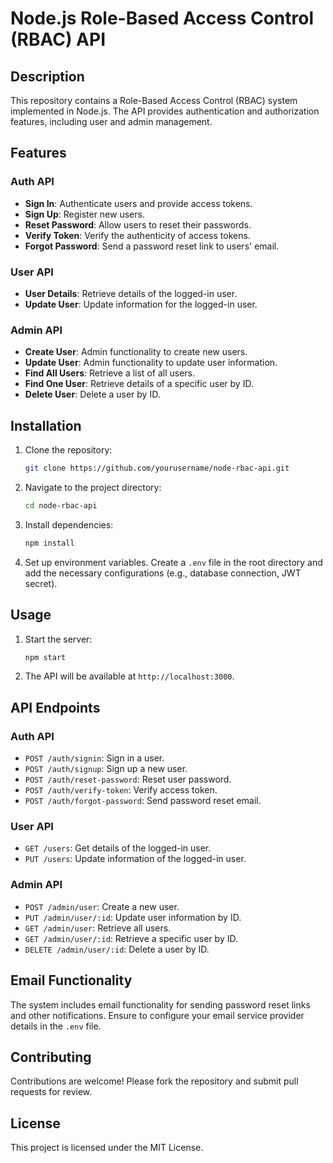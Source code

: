 # Node.js Role-Based Access Control (RBAC) API

## Description

This repository contains a Role-Based Access Control (RBAC) system implemented in Node.js. The API provides authentication and authorization features, including user and admin management. 

## Features

### Auth API
- **Sign In**: Authenticate users and provide access tokens.
- **Sign Up**: Register new users.
- **Reset Password**: Allow users to reset their passwords.
- **Verify Token**: Verify the authenticity of access tokens.
- **Forgot Password**: Send a password reset link to users' email.

### User API
- **User Details**: Retrieve details of the logged-in user.
- **Update User**: Update information for the logged-in user.

### Admin API
- **Create User**: Admin functionality to create new users.
- **Update User**: Admin functionality to update user information.
- **Find All Users**: Retrieve a list of all users.
- **Find One User**: Retrieve details of a specific user by ID.
- **Delete User**: Delete a user by ID.

## Installation

1. Clone the repository:
    ```sh
    git clone https://github.com/yourusername/node-rbac-api.git
    ```
2. Navigate to the project directory:
    ```sh
    cd node-rbac-api
    ```
3. Install dependencies:
    ```sh
    npm install
    ```
4. Set up environment variables. Create a `.env` file in the root directory and add the necessary configurations (e.g., database connection, JWT secret).

## Usage

1. Start the server:
    ```sh
    npm start
    ```
2. The API will be available at `http://localhost:3000`.

## API Endpoints

### Auth API
- `POST /auth/signin`: Sign in a user.
- `POST /auth/signup`: Sign up a new user.
- `POST /auth/reset-password`: Reset user password.
- `POST /auth/verify-token`: Verify access token.
- `POST /auth/forgot-password`: Send password reset email.

### User API
- `GET /users`: Get details of the logged-in user.
- `PUT /users`: Update information of the logged-in user.

### Admin API
- `POST /admin/user`: Create a new user.
- `PUT /admin/user/:id`: Update user information by ID.
- `GET /admin/user`: Retrieve all users.
- `GET /admin/user/:id`: Retrieve a specific user by ID.
- `DELETE /admin/user/:id`: Delete a user by ID.

## Email Functionality

The system includes email functionality for sending password reset links and other notifications. Ensure to configure your email service provider details in the `.env` file.

## Contributing

Contributions are welcome! Please fork the repository and submit pull requests for review.

## License

This project is licensed under the MIT License.
